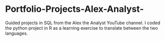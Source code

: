 # Portfolio-Projects-Alex-Analyst-
Guided projects in SQL from the Alex the Analyst YouTube channel. I coded the python project in R as a learning exercise to translate between the two languages.
